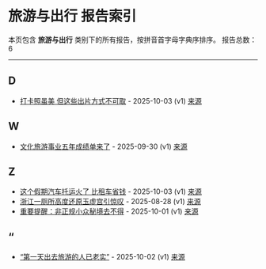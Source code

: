 # 旅游与出行 报告索引

本页包含 **旅游与出行** 类别下的所有报告，按拼音首字母字典序排序。
报告总数：6

---

## D

- [打卡照虽美 但这些出片方式不可取](da-qia-zhao-sui-mei-dan-zhe-xie-chu-pian-fang-shi-bu-ke-qu-2025-10-03--v1.md) - 2025-10-03 (v1) [来源](https://www.baidu.com/s?wd=%E6%89%B9%E5%8D%A1%E7%85%A7%E8%99%BD%E7%BE%8E+%E4%BD%86%E8%BF%99%E4%BA%9B%E5%87%BA%E7%89%87%E6%96%B9%E5%BC%8F%E4%B8%8D%E5%8F%AF%E5%8F%96&sa=fyb_news&rsv_dl=fyb_news)

## W

- [文化旅游事业五年成绩单来了](wen-hua-lu-you-shi-ye-wu-nian-cheng-ji-dan-lai-liao-2025-09-30--v1.md) - 2025-09-30 (v1) [来源](https://www.baidu.com/s?wd=%E6%96%87%E5%8C%96%E6%97%85%E6%B8%B8%E4%BA%8B%E4%B8%81%E4%BA%94%E5%B9%B4%E6%88%90%E7%BB%A9%E5%8D%95%E6%9D%A5%E4%BA%86&sa=fyb_news&rsv_dl=fyb_news)

## Z

- [这个假期汽车托运火了 比租车省钱](zhe-ge-jia-qi-qi-che-tuo-yun-huo-liao-bi-zu-che-sheng-qian-2025-10-03--v1.md) - 2025-10-03 (v1) [来源](https://www.baidu.com/s?wd=%E8%BF%99%E4%B8%AA%E5%81%87%E6%9C%9F%E6%B1%BD%E8%BD%A6%E6%89%98%E8%BF%90%E7%81%AB%E4%BA%86+%E6%AF%94%E7%A7%9F%E8%BD%A6%E7%9C%81%E9%92%B1&sa=fyb_news&rsv_dl=fyb_news)
- [浙江一厕所高度还原玉虚宫引惊叹](zhe-jiang-yi-ce-suo-gao-du-huan-yuan-yu-xu-gong-yin-liang-tan-2025-08-28--v1.md) - 2025-08-28 (v1) [来源](https://www.baidu.com/s?wd=%E6%B5%99%E6%B1%9F%E4%B8%80%E5%8E%95%E6%89%80%E9%AB%98%E5%BA%A6%E8%BF%98%E5%8E%9F%E7%8E%89%E8%99%9A%E5%AE%AB%E5%BC%95%E6%83%8A%E5%8F%B9&sa=fyb_news&rsv_dl=fyb_news)
- [重要提醒：非正规小众秘境去不得](zhong-yao-ti-xing-fei-zheng-gui-xiao-zhong-mi-jing-qu-bu-de-2025-10-01--v1.md) - 2025-10-01 (v1) [来源](https://www.baidu.com/s?wd=%E9%87%8D%E8%A6%81%E6%8F%90%E9%86%92%EF%BC%9A%E9%9D%9E%E6%AD%A3%E8%A7%84%E5%B0%8F%E4%BC%97%E7%A7%98%E5%A2%83%E5%8E%BB%E4%B8%8D%E5%BE%97&sa=fyb_news&rsv_dl=fyb_news)

## “

- [“第一天出去旅游的人已老实”](di-yi-tian-chu-qu-lu-you-de-ren-yi-lao-shi-2025-10-02--v1.md) - 2025-10-02 (v1) [来源](https://www.baidu.com/s?wd=%E2%80%9C%E7%AC%AC%E4%B8%80%E5%A4%A9%E5%87%BA%E5%8E%BB%E6%97%85%E6%B8%B8%E7%9A%84%E4%BA%BA%E5%B7%B2%E8%80%81%E5%AE%9E%E2%80%9D&sa=fyb_news&rsv_dl=fyb_news)
